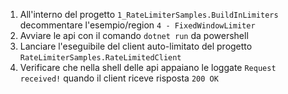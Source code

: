 1. All'interno del progetto `1_RateLimiterSamples.BuildInLimiters` decommentare l'esempio/region `4 - FixedWindowLimiter`
2. Avviare le api con il comando `dotnet run` da powershell
3. Lanciare l'eseguibile del client auto-limitato del progetto `RateLimiterSamples.RateLimitedClient`
4. Verificare che nella shell delle api appaiano le loggate `Request received!` quando il client riceve risposta `200 OK`